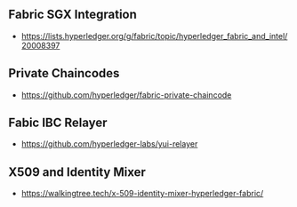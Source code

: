 
## Fabric SGX Integration
- https://lists.hyperledger.org/g/fabric/topic/hyperledger_fabric_and_intel/20008397

## Private Chaincodes
- https://github.com/hyperledger/fabric-private-chaincode

## Fabic IBC Relayer
- https://github.com/hyperledger-labs/yui-relayer

## X509 and Identity Mixer
- https://walkingtree.tech/x-509-identity-mixer-hyperledger-fabric/

